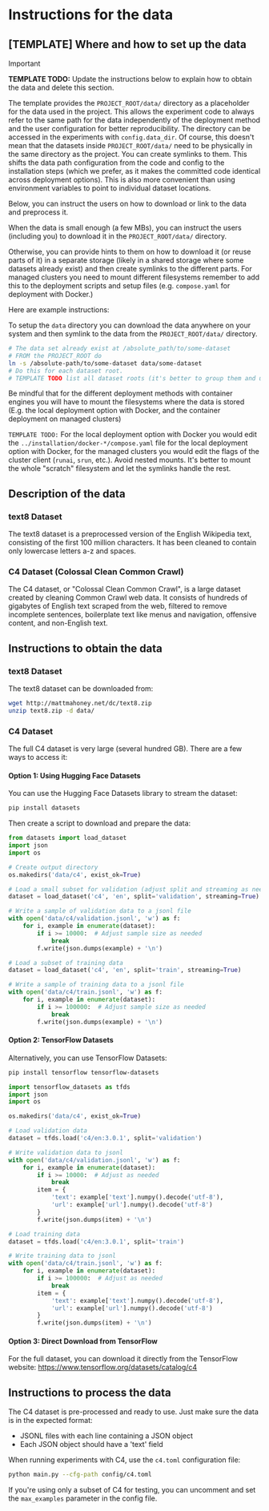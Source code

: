 # Instructions for the data

## [TEMPLATE] Where and how to set up the data

> [!IMPORTANT]
> **TEMPLATE TODO:**
> Update the instructions below to explain how to obtain the data and delete this section.

The template provides the `PROJECT_ROOT/data/` directory as a placeholder for the data used in the project.
This allows the experiment code to always refer to the same path for the data independently of the deployment method
and the user configuration for better reproducibility.
The directory can be accessed in the experiments with `config.data_dir`.
Of course, this doesn't mean that the datasets inside `PROJECT_ROOT/data/` need to be physically in the same directory
as the project.
You can create symlinks to them.
This shifts the data path configuration from the code and config to the installation steps
(which we prefer, as it makes the committed code identical across deployment options).
This is also more convenient than using environment variables to point to individual dataset locations.

Below, you can instruct the users on how to download or link to the data and preprocess it.

When the data is small enough (a few MBs),
you can instruct the users (including you) to download it in the `PROJECT_ROOT/data/` directory.

Otherwise, you can provide hints to them on how to download it (or reuse parts of it) in a separate storage
(likely in a shared storage where some datasets already exist) and then create symlinks to the different parts.
For managed clusters you need to mount different filesystems remember to add this to the deployment scripts
and setup files (e.g. `compose.yaml` for deployment with Docker.)

Here are example instructions:

To setup the `data` directory you can download the data anywhere on your system and then symlink to the data from
the `PROJECT_ROOT/data/` directory.

```bash
# The data set already exist at /absolute_path/to/some-dataset
# FROM the PROJECT_ROOT do
ln -s /absolute-path/to/some-dataset data/some-dataset
# Do this for each dataset root.
# TEMPLATE TODO list all dataset roots (it's better to group them and use the groups accordingly in your code).
```

Be mindful that for the different deployment methods with container engines you will have to mount the filesystems
where the data is stored (E.g. the local deployment option with Docker, and the container deployment on managed clusters)

`TEMPLATE TODO:` For the local deployment option with Docker you would edit the `../installation/docker-*/compose.yaml`
file for the local deployment option with Docker,
for the managed clusters you would edit the flags of the cluster client (`runai`, `srun`, etc.).
Avoid nested mounts.
It's better to mount the whole "scratch" filesystem and let the symlinks handle the rest.

## Description of the data

### text8 Dataset
The text8 dataset is a preprocessed version of the English Wikipedia text, consisting of the first 100 million characters. It has been cleaned to contain only lowercase letters a-z and spaces.

### C4 Dataset (Colossal Clean Common Crawl)
The C4 dataset, or "Colossal Clean Common Crawl", is a large dataset created by cleaning Common Crawl web data. It consists of hundreds of gigabytes of English text scraped from the web, filtered to remove incomplete sentences, boilerplate text like menus and navigation, offensive content, and non-English text.

## Instructions to obtain the data

### text8 Dataset
The text8 dataset can be downloaded from:
```bash
wget http://mattmahoney.net/dc/text8.zip
unzip text8.zip -d data/
```

### C4 Dataset
The full C4 dataset is very large (several hundred GB). There are a few ways to access it:

#### Option 1: Using Hugging Face Datasets
You can use the Hugging Face Datasets library to stream the dataset:

```bash
pip install datasets
```

Then create a script to download and prepare the data:

```python
from datasets import load_dataset
import json
import os

# Create output directory
os.makedirs('data/c4', exist_ok=True)

# Load a small subset for validation (adjust split and streaming as needed)
dataset = load_dataset('c4', 'en', split='validation', streaming=True)

# Write a sample of validation data to a jsonl file
with open('data/c4/validation.jsonl', 'w') as f:
    for i, example in enumerate(dataset):
        if i >= 10000:  # Adjust sample size as needed
            break
        f.write(json.dumps(example) + '\n')

# Load a subset of training data
dataset = load_dataset('c4', 'en', split='train', streaming=True)

# Write a sample of training data to a jsonl file
with open('data/c4/train.jsonl', 'w') as f:
    for i, example in enumerate(dataset):
        if i >= 100000:  # Adjust sample size as needed
            break
        f.write(json.dumps(example) + '\n')
```

#### Option 2: TensorFlow Datasets
Alternatively, you can use TensorFlow Datasets:

```bash
pip install tensorflow tensorflow-datasets
```

```python
import tensorflow_datasets as tfds
import json
import os

os.makedirs('data/c4', exist_ok=True)

# Load validation data
dataset = tfds.load('c4/en:3.0.1', split='validation')

# Write validation data to jsonl
with open('data/c4/validation.jsonl', 'w') as f:
    for i, example in enumerate(dataset):
        if i >= 10000:  # Adjust as needed
            break
        item = {
            'text': example['text'].numpy().decode('utf-8'),
            'url': example['url'].numpy().decode('utf-8')
        }
        f.write(json.dumps(item) + '\n')

# Load training data
dataset = tfds.load('c4/en:3.0.1', split='train')

# Write training data to jsonl
with open('data/c4/train.jsonl', 'w') as f:
    for i, example in enumerate(dataset):
        if i >= 100000:  # Adjust as needed
            break
        item = {
            'text': example['text'].numpy().decode('utf-8'),
            'url': example['url'].numpy().decode('utf-8')
        }
        f.write(json.dumps(item) + '\n')
```

#### Option 3: Direct Download from TensorFlow
For the full dataset, you can download it directly from the TensorFlow website:
https://www.tensorflow.org/datasets/catalog/c4

## Instructions to process the data
The C4 dataset is pre-processed and ready to use. Just make sure the data is in the expected format:
- JSONL files with each line containing a JSON object
- Each JSON object should have a 'text' field

When running experiments with C4, use the `c4.toml` configuration file:
```bash
python main.py --cfg-path config/c4.toml
```

If you're using only a subset of C4 for testing, you can uncomment and set the `max_examples` parameter in the config file.
